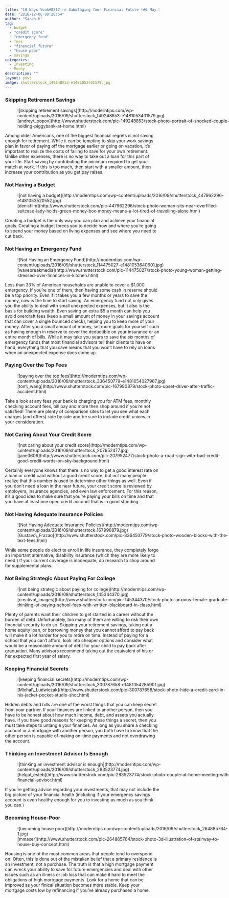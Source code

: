 ```yaml
---
title: "10 Ways You&#8217;re Sabotaging Your Financial Future (#6 May Surprise You)"
date: "2016-12-06 08:28:54"
author: "Sarah H"
tag:
  - budget
  - "credit score"
  - "emergency fund"
  - fees
  - "financial future"
  - "house poor"
  - savings
categories:
  - Investing
  - Money
description: ""
layout: post
image: shutterstock_149248853-e1481053401579.jpg
---
```


### Skipping Retirement Savings

<figure aria-describedby="caption-attachment-4318" class="wp-caption alignnone" id="attachment_4318" style="width: 700px">![skipping retirement savings](http://moderntips.com/wp-content/uploads/2016/09/shutterstock_149248853-e1481053401579.jpg)<figcaption class="wp-caption-text" id="caption-attachment-4318">[andrey\_popov](http://www.shutterstock.com/pic-149248853/stock-photo-portrait-of-shocked-couple-holding-piggybank-at-home.html)</figcaption></figure>

Among older Americans, one of the biggest financial regrets is not saving enough for retirement. While it can be tempting to skip your work savings plan in favor of paying off the mortgage earlier or going on vacation, it’s important to realize the costs of failing to save for your own retirement. Unlike other expenses, there is no way to take out a loan for this part of your life. Start saving by contributing the minimum required to get your match at work. If this is too much, then start with a smaller amount, then increase your contribution as you get pay raises.

### Not Having a Budget

<figure aria-describedby="caption-attachment-4320" class="wp-caption alignnone" id="attachment_4320" style="width: 700px">![not having a budget](http://moderntips.com/wp-content/uploads/2016/09/shutterstock_447962296-e1481053520552.jpg)<figcaption class="wp-caption-text" id="caption-attachment-4320">[denisfilm](http://www.shutterstock.com/pic-447962296/stock-photo-woman-sits-near-overfilled-suitcase-lady-holds-green-money-box-money-means-a-lot-tired-of-travelling-alone.html)</figcaption></figure>

Creating a budget is the only way you can plan and achieve your financial goals. Creating a budget forces you to decide how and where you’re going to spend your money based on living expenses and see where you need to cut back.

### Not Having an Emergency Fund

<figure aria-describedby="caption-attachment-4321" class="wp-caption alignnone" id="attachment_4321" style="width: 700px">![Not Having an Emergency Fund](http://moderntips.com/wp-content/uploads/2016/09/shutterstock_114475027-e1481053640601.jpg)<figcaption class="wp-caption-text" id="caption-attachment-4321">[wavebreakmedia](http://www.shutterstock.com/pic-114475027/stock-photo-young-woman-getting-stressed-over-finances-in-kitchen.html)</figcaption></figure>

<a>Less than 33% </a>of American households are unable to cover a $1,000 emergency. If you’re one of them, then having some cash in reserve should be a top priority. Even if it takes you a few months or years to save the money, now is the time to start saving. An emergency fund not only gives you the ability to deal with small unexpected expenses, but it also is the basis for building wealth. Even saving an extra $5 a month can help you avoid overdraft fees (keep a small amount of money in your savings account that can cover a single bounced check), helping you to keep more of your money. After you a small amount of money, set more goals for yourself such as having enough in reserve to cover the deductible on your insurance or an entire month of bills. While it may take you years to save the six months of emergency funds that most financial advisors tell their clients to have on hand, everything that you save means that you won’t have to rely on loans when an unexpected expense does come up.

### Paying Over the Top Fees

<figure aria-describedby="caption-attachment-4324" class="wp-caption alignnone" id="attachment_4324" style="width: 700px">![paying over the top fees](http://moderntips.com/wp-content/uploads/2016/09/shutterstock_336450779-e1481054027967.jpg)<figcaption class="wp-caption-text" id="caption-attachment-4324">[tom\_wang](http://www.shutterstock.com/pic-167990879/stock-photo-upset-driver-after-traffic-accident.html)</figcaption></figure>

Take a look at any fees your bank is charging you for ATM fees, monthly checking account fees, bill pay and more then shop around if you’re not satisfied! There are plenty of comparison sites to let you see what each charges (and offers) side by side and be sure to include credit unions in your consideration.

### Not Caring About Your Credit Score

<figure aria-describedby="caption-attachment-4323" class="wp-caption alignnone" id="attachment_4323" style="width: 700px">![not caring about your credit score](http://moderntips.com/wp-content/uploads/2016/09/shutterstock_207952477.jpg)<figcaption class="wp-caption-text" id="caption-attachment-4323">[jane0606](http://www.shutterstock.com/pic-207952477/stock-photo-a-road-sign-with-bad-credit-good-credit-words-on-sky-background.html)</figcaption></figure>

Certainly everyone knows that there is no way to get a good interest rate on a loan or credit card without a good credit score, but not many people realize that this number is used to determine other things as well. Even if you don’t need a loan in the near future, your credit score is reviewed by employers, insurance agencies, and even law enforcement. For this reason, it’s a good idea to make sure that you’re paying your bills on time and that you have at least one open credit account that is in good standing.

### Not Having Adequate Insurance Policies

<figure aria-describedby="caption-attachment-4322" class="wp-caption alignnone" id="attachment_4322" style="width: 700px">![Not Having Adequate Insurance Policies](http://moderntips.com/wp-content/uploads/2016/09/shutterstock_167990879.jpg)<figcaption class="wp-caption-text" id="caption-attachment-4322">[Gustavo\_Frazao](http://www.shutterstock.com/pic-336450779/stock-photo-wooden-blocks-with-the-text-fees.html)</figcaption></figure>

While some people do elect to enroll in life insurance, they completely forgo an important alternative, disability insurance (which they are more likely to need.) If your current coverage is inadequate, do research to shop around for supplemental plans.

### Not Being Strategic About Paying For College

<figure aria-describedby="caption-attachment-4325" class="wp-caption alignnone" id="attachment_4325" style="width: 700px">![not being strategic about paying for college](http://moderntips.com/wp-content/uploads/2016/09/shutterstock_145344370.jpg)<figcaption class="wp-caption-text" id="caption-attachment-4325">[creativa\_images](http://www.shutterstock.com/pic-145344370/stock-photo-anxious-female-graduate-thinking-of-paying-school-fees-with-written-blackboard-in-class.html)</figcaption></figure>

Plenty of parents want their children to get started in a career without the burden of debt. Unfortunately, too many of them are willing to risk their own financial security to do so. Skipping your retirement savings, taking out a home equity loan, or borrowing money that you cannot afford to pay back will make it a lot harder for you to retire on time. Instead of paying for a school that you can’t afford, look into cheaper options and consider what would be a reasonable amount of debt for your child to pay back after graduation. Many advisors recommend taking out the equivalent of his or her expected first year of salary.

### Keeping Financial Secrets

<figure aria-describedby="caption-attachment-4326" class="wp-caption alignnone" id="attachment_4326" style="width: 700px">![keeping financial secrets](http://moderntips.com/wp-content/uploads/2016/09/shutterstock_300787658-e1481054285901.jpg)<figcaption class="wp-caption-text" id="caption-attachment-4326">[Michal\_Ludwiczak](http://www.shutterstock.com/pic-300787658/stock-photo-hide-a-credit-card-in-his-jacket-pocket-studio-shot.html)</figcaption></figure>

Hidden debts and bills are one of the worst things that you can keep secret from your partner. If your finances are linked to another person, then you have to be honest about how much income, debt, and assets you actually have. If you have good reasons for keeping these things a secret, then you must take steps to untangle your finances. As long as you share a checking account or a mortgage with another person, you both have to know that the other person is capable of making on-time payments and not overdrawing the account.

### Thinking an Investment Advisor Is Enough

<figure aria-describedby="caption-attachment-4329" class="wp-caption alignnone" id="attachment_4329" style="width: 700px">![thinking an investment advisor is enough](http://moderntips.com/wp-content/uploads/2016/09/shutterstock_283523774.jpg)<figcaption class="wp-caption-text" id="caption-attachment-4329">[helga\_esteb](http://www.shutterstock.com/pic-283523774/stock-photo-couple-at-home-meeting-with-financial-advisor.html)</figcaption></figure>

If you’re getting advice regarding your investments, that may not include the big picture of your financial health (including if your emergency savings account is even healthy enough for you to investing as much as you think you can.)

### Becoming House-Poor

<figure aria-describedby="caption-attachment-4328" class="wp-caption alignnone" id="attachment_4328" style="width: 700px">![becoming house poor](http://moderntips.com/wp-content/uploads/2016/09/shutterstock_264885764-1.jpg)<figcaption class="wp-caption-text" id="caption-attachment-4328">[mmaxer](http://www.shutterstock.com/pic-264885764/stock-photo-3d-illustration-of-stairway-to-house-buy-concept.html)</figcaption></figure>

Housing is one of the most common areas that people tend to overspend on. Often, this is done out of the mistaken belief that a primary residence is an investment, not a purchase. The truth is that a high mortgage payment can wreck your ability to save for future emergencies and deal with other issues such as an illness or job loss that can make it hard to meet the obligations of high mortgage payments. Look for a home that can be improved as your finical situation becomes more stable. Keep your mortgage costs low by refinancing if you’ve already purchased a home.
